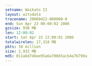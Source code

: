 ```yaml
---
setname: Waikato II
layout: witsdata
tracename: 20060422-000000-0
end: Sun Apr 23 00:00:02 2006
gzsize: 930 MB
len: 12:00:02
start: Sat Apr 22 12:00:01 2006
totalwirelen: 17,318 MB
pkts: 38 million
size: 2,932 MB
md5: 011a6d746ee95a6a70665acb4a76799a
---
```


